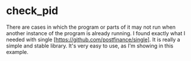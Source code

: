 # check_pid

There are cases in which the program or parts of it may not run when another instance of the program is already running.
I found exactly what I needed with single [https://github.com/postfinance/single].
It is really a simple and stable library.
It's very easy to use, as I'm showing in this example.
